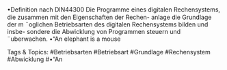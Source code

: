 •Deﬁnition nach DIN44300
Die Programme eines digitalen Rechensystems, die zusammen mit den Eigenschaften der Rechen-
anlage die Grundlage der m ¨oglichen Betriebsarten des digitalen Rechensystems bilden und insbe-
sondere die Abwicklung von Programmen steuern und ¨uberwachen.
•“An elephant is a mouse

   Tags & Topics:
   #Betriebsarten
   #Betriebsart
   #Grundlage
   #Rechensystem
   #Abwicklung
   #•“An